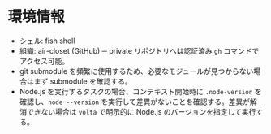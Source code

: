 # 環境情報

- シェル: fish shell
- 組織: air-closet (GitHub) ─ private リポジトリへは認証済み `gh` コマンドでアクセス可能。
- git submodule を頻繁に使用するため、必要なモジュールが見つからない場合はまず submodule を確認する。
- Node.js を実行するタスクの場合、コンテキスト開始時に `.node-version` を確認し、`node --version` を実行して差異がないことを確認する。差異が解消できない場合は `volta` で明示的に Node.js のバージョンを指定して実行する。 
